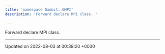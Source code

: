 ```yaml
---
title: 'namespace Gambit::GMPI'
description: 'Forward declare MPI class. '

---
```







Forward declare MPI class. 






-------------------------------

Updated on 2022-08-03 at 00:39:20 +0000